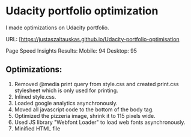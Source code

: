 # Udacity portfolio optimization

I made optimizations on Udacity portfolio.

URL: [https://justaszaltauskas.github.io/Udacity-portfolio-optimisation

Page Speed Insights Results:
Mobile: 94
Desktop: 95

## Optimizations:
1. Removed @media print query from style.css and created print.css stylesheet which is only used for printing.
2. Inlined style.css.
3. Loaded google analytics asynchronously.
4. Moved all javascript code to the bottom of the body tag.
5. Optimized the pizzeria image, shrink it to 115 pixels wide.
6. Used JS library "Webfont Loader" to load web fonts asynchronously.
7. Minified HTML file
